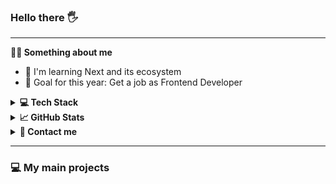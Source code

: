 ### Hello there 🖐

---

**💁‍♂️ Something about me**

<ul>

  <li> 🔭 I'm learning Next and its ecosystem
  <li> 🎯 Goal for this year: Get a job as Frontend Developer
</ul>

<details>
<summary><b>💻 Tech Stack</b></summary>
  
### Languages:
![TypeScript](https://img.shields.io/badge/typescript-%23007ACC.svg?style=for-the-badge&logo=typescript&logoColor=white)
![JavaScript](https://img.shields.io/badge/javascript-%23323330.svg?style=for-the-badge&logo=javascript&logoColor=%23F7DF1E)
![NESTJS](https://img.shields.io/badge/nestjs-%23E0234E.svg?style=for-the-badge&logo=nestjs&logoColor=white)

### Frameworks/Libraries:

![Next JS](https://img.shields.io/badge/Next-black?style=for-the-badge&logo=next.js&logoColor=white)
![React](https://img.shields.io/badge/react-%2320232a.svg?style=for-the-badge&logo=react&logoColor=%2361DAFB)
![Jest](https://img.shields.io/badge/-jest-%23C21325?style=for-the-badge&logo=jest&logoColor=white)
![Testing-Library](https://img.shields.io/badge/-TestingLibrary-%23E33332?style=for-the-badge&logo=testing-library&logoColor=white)
![SASS](https://img.shields.io/badge/Sass-CC6699?style=for-the-badge&logo=sass&logoColor=white)
![TailwindCSS](https://img.shields.io/badge/tailwindcss-%2338B2AC.svg?style=for-the-badge&logo=tailwind-css&logoColor=white)
![StyledComponents](https://img.shields.io/badge/styled%20components-%2320232a.svg?style=for-the-badge&logo=styledcomponents&logoColor=%DB7093)
![CSS Modules](https://img.shields.io/badge/CSS%20Modules-🎨-blueviolet?style=for-the-badge)

### Tools:

![Git](https://img.shields.io/badge/git-%23F05033.svg?style=for-the-badge&logo=git&logoColor=white)
![GitHub](https://img.shields.io/badge/github-%23121011.svg?style=for-the-badge&logo=github&logoColor=white)
![NPM](https://img.shields.io/badge/NPM-%23000000.svg?style=for-the-badge&logo=npm&logoColor=white)
![ESLint](https://img.shields.io/badge/eslint-3A33D1?style=for-the-badge&logo=eslint&logoColor=white)
![Prettier](https://img.shields.io/badge/prettier-1A2C34?style=for-the-badge&logo=prettier&logoColor=F7BA3E)
![Visual Studio Code](https://img.shields.io/badge/Visual%20Studio%20Code-0078d7.svg?style=for-the-badge&logo=visual-studio-code&logoColor=white)

</details>
  
<details>
  <summary><b>📈 GitHub Stats </b></summary>
  <br /> 
  <img alt="CharlesSquirel's GitHub Stats" src="https://github-readme-stats.vercel.app/api?username=CharlesSquirel&show_icons=true&hide_border=false&title_color=ff652f&icon_color=FFE400&bg_color=09131B&text_color=ffffff&border_color=0c1a25" />
</details>

<details>
  <summary><b>📧 Contact me</b></summary>
  <br />
  <ul>
    <li><strong>E-mail: </strong><code>karol.wiewiorka@gmail.com</code></li>
    <li><strong><a href="https://www.linkedin.com/in/karol-wiewi%C3%B3rka-867726235/"> Linkedin </a>
  </ul>
</details>

---

### 💻 My main projects
